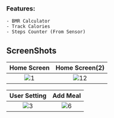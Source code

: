 ### Features:

    - BMR Calculator
    - Track Calories
    - Steps Counter (From Sensor)
    
## ScreenShots
Home Screen                  |Home Screen(2)
:-------------------------:|:-------------------------:
![1](https://github.com/FahsaiPS/Daily_Calories/assets/115086617/e4f99fec-d341-4fdc-b42a-11aec0742095) | ![12](https://github.com/FahsaiPS/Daily_Calories/assets/115086617/a755b88f-2a43-400a-a63e-c79816b38d45)

User Setting               |Add Meal
:-------------------------:|:-------------------------:
![3](https://github.com/FahsaiPS/Daily_Calories/assets/115086617/7c28e278-f608-4961-b460-3785e6d69419) | ![6](https://github.com/FahsaiPS/Daily_Calories/assets/115086617/0bc726ef-cbfb-4d50-b474-2a7e2f2131ce)
